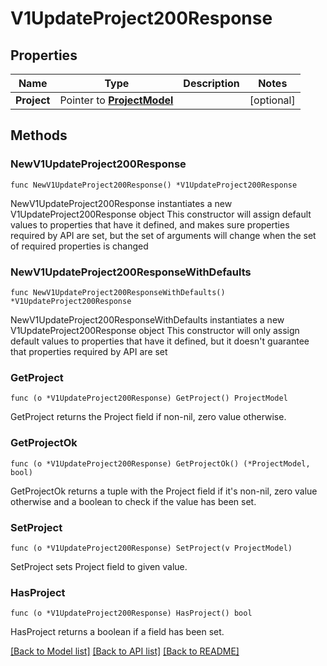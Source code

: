 # V1UpdateProject200Response

## Properties

Name | Type | Description | Notes
------------ | ------------- | ------------- | -------------
**Project** | Pointer to [**ProjectModel**](ProjectModel.md) |  | [optional] 

## Methods

### NewV1UpdateProject200Response

`func NewV1UpdateProject200Response() *V1UpdateProject200Response`

NewV1UpdateProject200Response instantiates a new V1UpdateProject200Response object
This constructor will assign default values to properties that have it defined,
and makes sure properties required by API are set, but the set of arguments
will change when the set of required properties is changed

### NewV1UpdateProject200ResponseWithDefaults

`func NewV1UpdateProject200ResponseWithDefaults() *V1UpdateProject200Response`

NewV1UpdateProject200ResponseWithDefaults instantiates a new V1UpdateProject200Response object
This constructor will only assign default values to properties that have it defined,
but it doesn't guarantee that properties required by API are set

### GetProject

`func (o *V1UpdateProject200Response) GetProject() ProjectModel`

GetProject returns the Project field if non-nil, zero value otherwise.

### GetProjectOk

`func (o *V1UpdateProject200Response) GetProjectOk() (*ProjectModel, bool)`

GetProjectOk returns a tuple with the Project field if it's non-nil, zero value otherwise
and a boolean to check if the value has been set.

### SetProject

`func (o *V1UpdateProject200Response) SetProject(v ProjectModel)`

SetProject sets Project field to given value.

### HasProject

`func (o *V1UpdateProject200Response) HasProject() bool`

HasProject returns a boolean if a field has been set.


[[Back to Model list]](../README.md#documentation-for-models) [[Back to API list]](../README.md#documentation-for-api-endpoints) [[Back to README]](../README.md)


